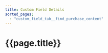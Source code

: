 ```yaml
---
title: Custom Field Details
sorted_pages:
  - "custom_field_tab__find_purchase_content"
---
```

# {{page.title}}
